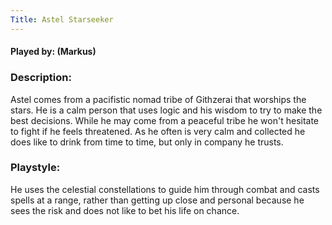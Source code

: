 ```yaml
---
Title: Astel Starseeker
---
```

#### Played by: (Markus)
### Description:
Astel comes from a pacifistic nomad tribe of Githzerai that worships the stars. He is a calm person that uses logic and his wisdom to try to make the best decisions. While he may come from a peaceful tribe he won't hesitate to fight if he feels threatened. As he often is very calm and collected he does like to drink from time to time, but only in company he trusts.

### Playstyle:
He uses the celestial constellations to guide him through combat and casts spells at a range, rather than getting up close and personal because he sees the risk and does not like to bet his life on chance.
